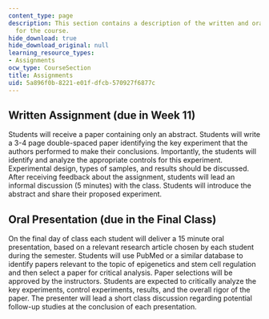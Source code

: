 ```yaml
---
content_type: page
description: This section contains a description of the written and oral assignments
  for the course.
hide_download: true
hide_download_original: null
learning_resource_types:
- Assignments
ocw_type: CourseSection
title: Assignments
uid: 5a896f0b-8221-e01f-dfcb-570927f6877c
---
```


Written Assignment (due in Week 11)
-----------------------------------

Students will receive a paper containing only an abstract. Students will write a 3-4 page double-spaced paper identifying the key experiment that the authors performed to make their conclusions. Importantly, the students will identify and analyze the appropriate controls for this experiment. Experimental design, types of samples, and results should be discussed. After receiving feedback about the assignment, students will lead an informal discussion (5 minutes) with the class. Students will introduce the abstract and share their proposed experiment.

Oral Presentation (due in the Final Class)
------------------------------------------

On the final day of class each student will deliver a 15 minute oral presentation, based on a relevant research article chosen by each student during the semester. Students will use PubMed or a similar database to identify papers relevant to the topic of epigenetics and stem cell regulation and then select a paper for critical analysis. Paper selections will be approved by the instructors. Students are expected to critically analyze the key experiments, control experiments, results, and the overall rigor of the paper. The presenter will lead a short class discussion regarding potential follow-up studies at the conclusion of each presentation.